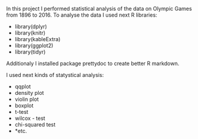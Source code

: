 
In this project I performed statistical analysis of the data on Olympic Games from 1896 to 2016. 
To analyse the data I used next R libraries:
* library(dplyr)
* library(knitr)
* library(kableExtra)
* library(ggplot2)
* library(tidyr)

Additionaly I installed package prettydoc to create better R markdown.

I used next kinds of statystical analysis:
* qqplot
* density plot
* violin plot
* boxplot
* t-test
* wilcox - test
* chi-squared test
* *etc.
